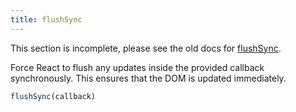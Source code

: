 ```yaml
---
title: flushSync
---
```


<Wip>

This section is incomplete, please see the old docs for [flushSync](https://reactjs.org/docs/react-dom.html#flushsync).

</Wip>


<Intro>

Force React to flush any updates inside the provided callback synchronously. This ensures that the DOM is updated immediately.


```js
flushSync(callback)
```

</Intro>

<InlineToc />
